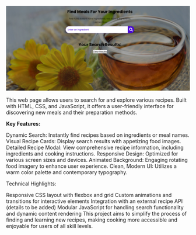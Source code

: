                                                           
![Image alt](https://github.com/Ojesh-Mundale/Recipe-Website/blob/f60163d986e431d73d6681d9b3f29f2a7791b622/Recipepage.png)

This web page allows users to search for and explore various recipes. Built with HTML, CSS, and JavaScript, it offers a user-friendly interface for discovering new meals and their preparation methods.

**Key Features:**

Dynamic Search: Instantly find recipes based on ingredients or meal names.
Visual Recipe Cards: Display search results with appetizing food images.
Detailed Recipe Modal: View comprehensive recipe information, including ingredients and cooking instructions.
Responsive Design: Optimized for various screen sizes and devices.
Animated Background: Engaging rotating food imagery to enhance user experience.
Clean, Modern UI: Utilizes a warm color palette and contemporary typography.

Technical Highlights:

Responsive CSS layout with flexbox and grid
Custom animations and transitions for interactive elements
Integration with an external recipe API (details to be added)
Modular JavaScript for handling search functionality and dynamic content rendering
This project aims to simplify the process of finding and learning new recipes, making cooking more accessible and enjoyable for users of all skill levels.
